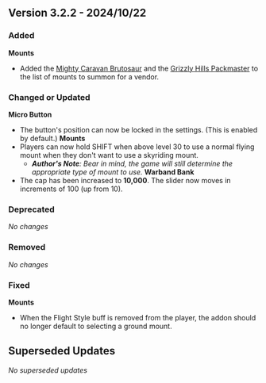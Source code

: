 ## Version 3.2.2 - 2024/10/22

### Added
**Mounts**
  - Added the [Mighty Caravan Brutosaur](https://www.wowhead.com/item=163042/reins-of-the-mighty-caravan-brutosaur) and the [Grizzly Hills Packmaster](https://www.wowhead.com/spell=457485) to the list of mounts to summon for a vendor.
### Changed or Updated
**Micro Button**
  - The button's position can now be locked in the settings. (This is enabled by default.)
**Mounts**
  - Players can now hold SHIFT when above level 30 to use a normal flying mount when they don't want to use a skyriding mount.
    - _**Author's Note**: Bear in mind, the game will still determine the appropriate type of mount to use._
**Warband Bank**
  - The cap has been increased to **10,000**. The slider now moves in increments of 100 (up from 10).
### Deprecated
_No changes_
### Removed
_No changes_
### Fixed
**Mounts**
  - When the Flight Style buff is removed from the player, the addon should no longer default to selecting a ground mount.

## Superseded Updates
_No superseded updates_